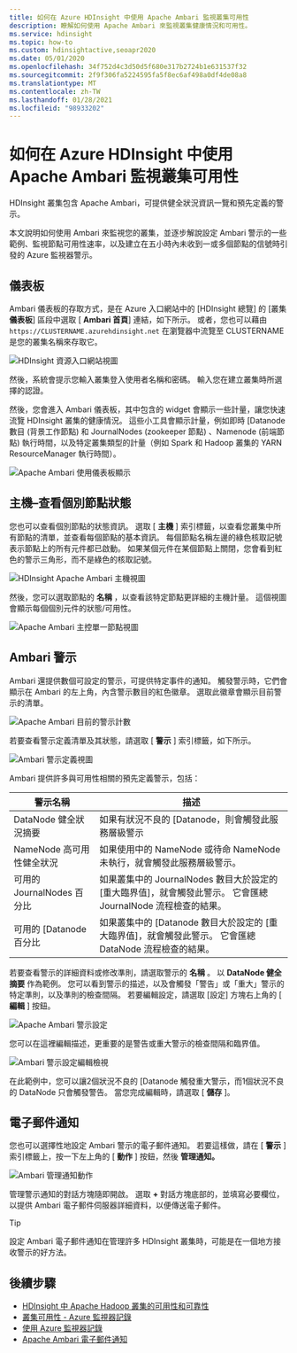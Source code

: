 ```yaml
---
title: 如何在 Azure HDInsight 中使用 Apache Ambari 監視叢集可用性
description: 瞭解如何使用 Apache Ambari 來監視叢集健康情況和可用性。
ms.service: hdinsight
ms.topic: how-to
ms.custom: hdinsightactive,seoapr2020
ms.date: 05/01/2020
ms.openlocfilehash: 34f752d4c3d50d5f680e317b2724b1e631537f32
ms.sourcegitcommit: 2f9f306fa5224595fa5f8ec6af498a0df4de08a8
ms.translationtype: MT
ms.contentlocale: zh-TW
ms.lasthandoff: 01/28/2021
ms.locfileid: "98933202"
---
```

# <a name="how-to-monitor-cluster-availability-with-apache-ambari-in-azure-hdinsight"></a>如何在 Azure HDInsight 中使用 Apache Ambari 監視叢集可用性

HDInsight 叢集包含 Apache Ambari，可提供健全狀況資訊一覽和預先定義的警示。

本文說明如何使用 Ambari 來監視您的叢集，並逐步解說設定 Ambari 警示的一些範例、監視節點可用性速率，以及建立在五小時內未收到一或多個節點的信號時引發的 Azure 監視器警示。

## <a name="dashboard"></a>儀表板

Ambari 儀表板的存取方式，是在 Azure 入口網站中的 [HDInsight 總覽] 的 [叢集 **儀表板**] 區段中選取 [ **Ambari 首頁**] 連結，如下所示。 或者，您也可以藉由 `https://CLUSTERNAME.azurehdinsight.net` 在瀏覽器中流覽至 CLUSTERNAME 是您的叢集名稱來存取它。

![HDInsight 資源入口網站視圖](media/hdinsight-cluster-availability/azure-portal-dashboard-ambari.png)

然後，系統會提示您輸入叢集登入使用者名稱和密碼。 輸入您在建立叢集時所選擇的認證。

然後，您會進入 Ambari 儀表板，其中包含的 widget 會顯示一些計量，讓您快速流覽 HDInsight 叢集的健康情況。 這些小工具會顯示計量，例如即時 [Datanode 數目 (背景工作節點) 和 JournalNodes (zookeeper 節點) 、Namenode (前端節點) 執行時間，以及特定叢集類型的計量（例如 Spark 和 Hadoop 叢集的 YARN ResourceManager 執行時間）。

![Apache Ambari 使用儀表板顯示](media/hdinsight-cluster-availability/apache-ambari-dashboard.png)

## <a name="hosts--view-individual-node-status"></a>主機–查看個別節點狀態

您也可以查看個別節點的狀態資訊。 選取 [ **主機** ] 索引標籤，以查看您叢集中所有節點的清單，並查看每個節點的基本資訊。 每個節點名稱左邊的綠色核取記號表示節點上的所有元件都已啟動。 如果某個元件在某個節點上關閉，您會看到紅色的警示三角形，而不是綠色的核取記號。

![HDInsight Apache Ambari 主機視圖](media/hdinsight-cluster-availability/apache-ambari-hosts1.png)

然後，您可以選取節點的 **名稱** ，以查看該特定節點更詳細的主機計量。 這個視圖會顯示每個個別元件的狀態/可用性。

![Apache Ambari 主控單一節點視圖](media/hdinsight-cluster-availability/apache-ambari-hosts-node.png)

## <a name="ambari-alerts"></a>Ambari 警示

Ambari 還提供數個可設定的警示，可提供特定事件的通知。 觸發警示時，它們會顯示在 Ambari 的左上角，內含警示數目的紅色徽章。 選取此徽章會顯示目前警示的清單。

![Apache Ambari 目前的警示計數](media/hdinsight-cluster-availability/apache-ambari-alerts.png)

若要查看警示定義清單及其狀態，請選取 [ **警示** ] 索引標籤，如下所示。

![Ambari 警示定義視圖](media/hdinsight-cluster-availability/ambari-alerts-definitions.png)

Ambari 提供許多與可用性相關的預先定義警示，包括：

| 警示名稱                        | 描述   |
|---|---|
| DataNode 健全狀況摘要           | 如果有狀況不良的 [Datanode，則會觸發此服務層級警示|
| NameNode 高可用性健全狀況 | 如果使用中的 NameNode 或待命 NameNode 未執行，就會觸發此服務層級警示。|
| 可用的 JournalNodes 百分比    | 如果叢集中的 JournalNodes 數目大於設定的 [重大臨界值]，就會觸發此警示。 它會匯總 JournalNode 流程檢查的結果。 |
| 可用的 [Datanode 百分比       | 如果叢集中的 [Datanode 數目大於設定的 [重大臨界值]，就會觸發此警示。 它會匯總 DataNode 流程檢查的結果。|


若要查看警示的詳細資料或修改準則，請選取警示的 **名稱** 。 以 **DataNode 健全摘要** 作為範例。 您可以看到警示的描述，以及會觸發「警告」或「重大」警示的特定準則，以及準則的檢查間隔。 若要編輯設定，請選取 [設定] 方塊右上角的 [ **編輯** ] 按鈕。

![Apache Ambari 警示設定](media/hdinsight-cluster-availability/ambari-alert-configuration.png)

您可以在這裡編輯描述，更重要的是警告或重大警示的檢查間隔和臨界值。

![Ambari 警示設定編輯檢視](media/hdinsight-cluster-availability/ambari-alert-configuration-edit.png)

在此範例中，您可以讓2個狀況不良的 [Datanode 觸發重大警示，而1個狀況不良的 DataNode 只會觸發警告。 當您完成編輯時，請選取 [ **儲存** ]。

## <a name="email-notifications"></a>電子郵件通知

您也可以選擇性地設定 Ambari 警示的電子郵件通知。 若要這樣做，請在 [ **警示** ] 索引標籤上，按一下左上角的 [ **動作** ] 按鈕，然後 **管理通知。**

![Ambari 管理通知動作](media/hdinsight-cluster-availability/ambari-manage-notifications.png)

管理警示通知的對話方塊隨即開啟。 選取 **+** 對話方塊底部的，並填寫必要欄位，以提供 Ambari 電子郵件伺服器詳細資料，以便傳送電子郵件。

> [!TIP]
> 設定 Ambari 電子郵件通知在管理許多 HDInsight 叢集時，可能是在一個地方接收警示的好方法。

## <a name="next-steps"></a>後續步驟

- [HDInsight 中 Apache Hadoop 叢集的可用性和可靠性](./hdinsight-business-continuity.md)
- [叢集可用性 - Azure 監視器記錄](./cluster-availability-monitor-logs.md)
- [使用 Azure 監視器記錄](hdinsight-hadoop-oms-log-analytics-tutorial.md)
- [Apache Ambari 電子郵件通知](apache-ambari-email.md)
